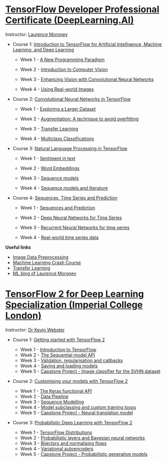
# [TensorFlow Developer Professional Certificate (DeepLearning.AI)](https://coursera.org/share/6d37d730bd0e1aad6eb03ef8777ca0f3)

Instructor: [Laurence Moroney](https://www.coursera.org/professional-certificates/tensorflow-in-practice)

- Course 1: [Introduction to TensorFlow for Artificial Intelligence, Machine Learning, and Deep Learning](https://github.com/skhazaei/TensorFlow-repo/tree/master/TensorFlow%20Developer%20Professional%20Certificate/01.%20Introduction%20To%20TensorFlow%20Coursera)
  - Week 1 - [A New Programming Paradigm](https://github.com/skhazaei/TensorFlow-repo/tree/master/TensorFlow%20Developer%20Professional%20Certificate/01.%20Introduction%20To%20TensorFlow%20Coursera/Week1%20-%20A%20New%20Programming%20Paradigm)
  
  - Week 2 - [Introduction to Computer Vision](https://github.com/skhazaei/TensorFlow-repo/tree/master/TensorFlow%20Developer%20Professional%20Certificate/01.%20Introduction%20To%20TensorFlow%20Coursera/Week2%20-%20Introduction%20to%20Computer%20Vision)
  
  - Week 3 - [Enhancing Vision with Convolutional Neural Networks](https://github.com/skhazaei/TensorFlow-repo/tree/master/TensorFlow%20Developer%20Professional%20Certificate/01.%20Introduction%20To%20TensorFlow%20Coursera/Week3%20-%20Enhancing%20Vision%20with%20Convolutional%20Neural%20Networks)
  
  - Week 4 - [Using Real-world Images](https://github.com/skhazaei/TensorFlow-repo/tree/master/TensorFlow%20Developer%20Professional%20Certificate/01.%20Introduction%20To%20TensorFlow%20Coursera/Week4%20-%20Using%20Real-world%20Images)

- Course 2: [Convolutional Neural Networks in TensorFlow](https://github.com/skhazaei/TensorFlow-repo/tree/master/TensorFlow%20Developer%20Professional%20Certificate/02.%20Convolutional%20Neural%20Networks%20in%20TensorFlow)
  - Week 1 - [Exploring a Larger Dataset](https://github.com/skhazaei/TensorFlow-repo/tree/master/TensorFlow%20Developer%20Professional%20Certificate/02.%20Convolutional%20Neural%20Networks%20in%20TensorFlow/Week1%20-%20Exploring%20a%20Larger%20Dataset)
 
  - Week 2 - [Augmentation: A technique to avoid overfitting](https://github.com/skhazaei/TensorFlow-repo/tree/master/TensorFlow%20Developer%20Professional%20Certificate/02.%20Convolutional%20Neural%20Networks%20in%20TensorFlow/Week2%20-%20Augmentation:%20A%20technique%20to%20avoid%20overfitting)
 
  - Week 3 - [Transfer Learning](https://github.com/skhazaei/TensorFlow-repo/tree/master/TensorFlow%20Developer%20Professional%20Certificate/02.%20Convolutional%20Neural%20Networks%20in%20TensorFlow/Week3%20-%20Transfer%20Learning)
 
  - Week 4 - [Multiclass Classifications](https://github.com/skhazaei/TensorFlow-repo/tree/master/TensorFlow%20Developer%20Professional%20Certificate/02.%20Convolutional%20Neural%20Networks%20in%20TensorFlow/Week4%20-%20Multiclass%20Classifications)

- Course 3: [Natural Language Processing in TensorFlow](https://github.com/skhazaei/TensorFlow-repo/tree/master/TensorFlow%20Developer%20Professional%20Certificate/03.%20Natural%20Language%20Processing%20in%20TensorFlow)
  - Week 1 - [Sentiment in text](https://github.com/skhazaei/TensorFlow-repo/tree/master/TensorFlow%20Developer%20Professional%20Certificate/03.%20Natural%20Language%20Processing%20in%20TensorFlow/Week1%20-%20Sentiment%20in%20text)
 
  - Week 2 - [Word Embeddings](https://github.com/skhazaei/TensorFlow-repo/tree/master/TensorFlow%20Developer%20Professional%20Certificate/03.%20Natural%20Language%20Processing%20in%20TensorFlow/Week2%20-%20Word%20Embeddings)

  - Week 3 - [Sequence models](https://github.com/skhazaei/TensorFlow-repo/tree/master/TensorFlow%20Developer%20Professional%20Certificate/03.%20Natural%20Language%20Processing%20in%20TensorFlow/Week3%20-%20Sequence%20models)
 
  - Week 4 - [Sequence models and literature](https://github.com/skhazaei/TensorFlow-repo/tree/master/TensorFlow%20Developer%20Professional%20Certificate/03.%20Natural%20Language%20Processing%20in%20TensorFlow/Week4%20-%20Sequence%20models%20and%20literature)

- Course 4: [Sequences, Time Series and Prediction](https://github.com/skhazaei/TensorFlow-repo/tree/master/TensorFlow%20Developer%20Professional%20Certificate/04.%20Sequences%2C%20Time%20Series%20and%20Prediction)
  - Week 1 - [Sequences and Prediction](https://github.com/skhazaei/TensorFlow-repo/tree/master/TensorFlow%20Developer%20Professional%20Certificate/04.%20Sequences%2C%20Time%20Series%20and%20Prediction/Week1%20-%20Sequences%20and%20Prediction)
  
  - Week 2 - [Deep Neural Networks for Time Series](https://github.com/skhazaei/TensorFlow-repo/tree/master/TensorFlow%20Developer%20Professional%20Certificate/04.%20Sequences%2C%20Time%20Series%20and%20Prediction/Week2%20-%20Deep%20Neural%20Networks%20for%20Time%20Series)
  
  - Week 3 - [Recurrent Neural Networks for time series](https://github.com/skhazaei/TensorFlow-repo/tree/master/TensorFlow%20Developer%20Professional%20Certificate/04.%20Sequences%2C%20Time%20Series%20and%20Prediction/Week3%20-%20Recurrent%20Neural%20Networks%20for%20time%20series)
  
  - Week 4 - [Real-world time series data](https://github.com/skhazaei/TensorFlow-repo/tree/master/TensorFlow%20Developer%20Professional%20Certificate/04.%20Sequences%2C%20Time%20Series%20and%20Prediction/Week4%20-%20Real-world%20time%20series%20data)
  
  
**Useful links**

- [Image Data Preprocessing](https://keras.io/preprocessing/image)
- [Machine Learning Crash Course](https://developers.google.com/machine-learning/crash-course/validation/check-your-intuition)
- [Transfer Learning](https://www.tensorflow.org/tutorials/images/transfer_learning)
- [ML blog of Laurence Moroney](http://www.laurencemoroney.com/colabs-for-ml-learning/)




# [TensorFlow 2 for Deep Learning Specialization (Imperial College London)](https://github.com/skhazaei/TensorFlow-repo/tree/master/TensorFlow%202%20for%20Deep%20Learning%20Specialization)

Instructor: [Dr Kevin Webster](https://www.coursera.org/specializations/tensorflow2-deeplearning#instructors)

- Course 1: [Getting started with TensorFlow 2](https://github.com/skhazaei/TensorFlow-repo/tree/master/TensorFlow%202%20for%20Deep%20Learning%20Specialization/01.%20Getting%20started%20with%20TensorFlow%202)
  - Week 1 - [Introduction to TensorFlow](https://github.com/skhazaei/TensorFlow-repo/tree/master/TensorFlow%202%20for%20Deep%20Learning%20Specialization/01.%20Getting%20started%20with%20TensorFlow%202/Week1%20-%20Introduction%20to%20TensorFlow)
  - Week 2 - [The Sequential model API](https://github.com/skhazaei/TensorFlow-repo/tree/master/TensorFlow%202%20for%20Deep%20Learning%20Specialization/01.%20Getting%20started%20with%20TensorFlow%202/Week2%20-%20The%20Sequential%20model%20API)
  - Week 3 - [Validation, regularisation and callbacks](https://github.com/skhazaei/TensorFlow-repo/tree/master/TensorFlow%202%20for%20Deep%20Learning%20Specialization/01.%20Getting%20started%20with%20TensorFlow%202/Week3%20-%20Validation%2C%20regularisation%20and%20callbacks)
  - Week 4 - [Saving and loading models](https://github.com/skhazaei/TensorFlow-repo/tree/master/TensorFlow%202%20for%20Deep%20Learning%20Specialization/01.%20Getting%20started%20with%20TensorFlow%202/Week4%20-%20Saving%20and%20loading%20models)
  - Week 5 - [Capstone Project - Image classifier for the SVHN dataset](https://github.com/skhazaei/TensorFlow-repo/tree/master/TensorFlow%202%20for%20Deep%20Learning%20Specialization/01.%20Getting%20started%20with%20TensorFlow%202/Week5%20-%20Capstone%20Project%20-%20Image%20classifier%20for%20the%20SVHN%20dataset)

- Course 2: [Customising your models with TensorFlow 2](https://github.com/skhazaei/TensorFlow-repo/tree/master/TensorFlow%202%20for%20Deep%20Learning%20Specialization/02.%20Customising%20your%20models%20with%20TensorFlow%202)
  - Week 1 - [The Keras functional API]()
  - Week 2 - [Data Pipeline]()
  - Week 3 - [Sequence Modelling]()
  - Week 4 - [Model subclassing and custom training loops]()
  - Week 5 - [Capstone Project - Neural translation model]()
  
- Course 3: [Probabilistic Deep Learning with TensorFlow 2](https://github.com/skhazaei/TensorFlow-repo/tree/master/TensorFlow%202%20for%20Deep%20Learning%20Specialization/03.%20Probabilistic%20Deep%20Learning%20with%20TensorFlow%202)
  - Week 1 - [TensorFlow Distributions]()
  - Week 2 - [Probabilistic layers and Bayesian neural networks]()
  - Week 3 - [Bijectors and normalising flows]()
  - Week 4 - [Variational autoencoders]()
  - Week 5 - [Capstone Project - Probabilistic generative models]()

